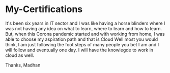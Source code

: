 # My-Certifications
It's been six years in IT sector and I was like having a horse blinders where I was not having any idea on what to learn, where to learn and how to learn.
But, when this Corona pandemic started and with working from home, I was able to choose my aspiration path and that is Cloud
Well most you would think, I am just following the foot steps of many people you bet I am and I will follow and eventually one day.
I will have the knowlegde to work in cloud as well.

Thanks,
Madhan
